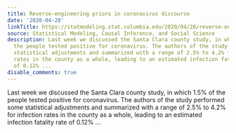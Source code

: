 ```yaml
---
title: Reverse-engineering priors in coronavirus discourse
date: '2020-04-28'
linkTitle: https://statmodeling.stat.columbia.edu/2020/04/28/reverse-engineering-priors-in-coronavirus-discourse/
source: Statistical Modeling, Causal Inference, and Social Science
description: Last week we discussed the Santa Clara county study, in which 1.5% of
  the people tested positive for coronavirus. The authors of the study performed some
  statistical adjustments and summarized with a range of 2.5% to 4.2% for infection
  rates in the county as a whole, leading to an estimated infection fatality rate
  of 0.12% ...
disable_comments: true
---
```

Last week we discussed the Santa Clara county study, in which 1.5% of the people tested positive for coronavirus. The authors of the study performed some statistical adjustments and summarized with a range of 2.5% to 4.2% for infection rates in the county as a whole, leading to an estimated infection fatality rate of 0.12% ...
